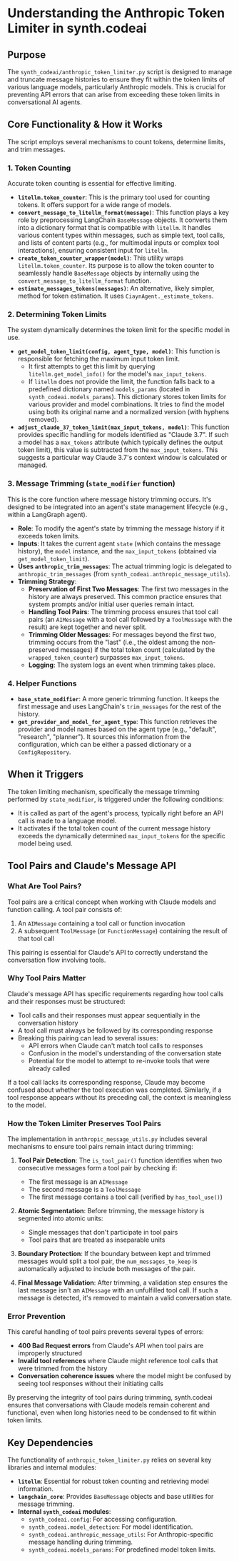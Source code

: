 # Understanding the Anthropic Token Limiter in synth.codeai

## Purpose

The `synth_codeai/anthropic_token_limiter.py` script is designed to manage and truncate message histories to ensure they fit within the token limits of various language models, particularly Anthropic models. This is crucial for preventing API errors that can arise from exceeding these token limits in conversational AI agents.

## Core Functionality & How it Works

The script employs several mechanisms to count tokens, determine limits, and trim messages.

### 1. Token Counting

Accurate token counting is essential for effective limiting.

-   **`litellm.token_counter`**: This is the primary tool used for counting tokens. It offers support for a wide range of models.
-   **`convert_message_to_litellm_format(message)`**: This function plays a key role by preprocessing LangChain `BaseMessage` objects. It converts them into a dictionary format that is compatible with `litellm`. It handles various content types within messages, such as simple text, tool calls, and lists of content parts (e.g., for multimodal inputs or complex tool interactions), ensuring consistent input for `litellm`.
-   **`create_token_counter_wrapper(model)`**: This utility wraps `litellm.token_counter`. Its purpose is to allow the token counter to seamlessly handle `BaseMessage` objects by internally using the `convert_message_to_litellm_format` function.
-   **`estimate_messages_tokens(messages)`**: An alternative, likely simpler, method for token estimation. It uses `CiaynAgent._estimate_tokens`.

### 2. Determining Token Limits

The system dynamically determines the token limit for the specific model in use.

-   **`get_model_token_limit(config, agent_type, model)`**: This function is responsible for fetching the maximum input token limit.
    *   It first attempts to get this limit by querying `litellm.get_model_info()` for the model's `max_input_tokens`.
    *   If `litellm` does not provide the limit, the function falls back to a predefined dictionary named `models_params` (located in `synth_codeai.models_params`). This dictionary stores token limits for various provider and model combinations. It tries to find the model using both its original name and a normalized version (with hyphens removed).
-   **`adjust_claude_37_token_limit(max_input_tokens, model)`**: This function provides specific handling for models identified as "Claude 3.7". If such a model has a `max_tokens` attribute (which typically defines the output token limit), this value is subtracted from the `max_input_tokens`. This suggests a particular way Claude 3.7's context window is calculated or managed.

### 3. Message Trimming (`state_modifier` function)

This is the core function where message history trimming occurs. It's designed to be integrated into an agent's state management lifecycle (e.g., within a LangGraph agent).

-   **Role**: To modify the agent's state by trimming the message history if it exceeds token limits.
-   **Inputs**: It takes the current agent `state` (which contains the message history), the `model` instance, and the `max_input_tokens` (obtained via `get_model_token_limit`).
-   **Uses `anthropic_trim_messages`**: The actual trimming logic is delegated to `anthropic_trim_messages` (from `synth_codeai.anthropic_message_utils`).
-   **Trimming Strategy**:
    *   **Preservation of First Two Messages**: The first two messages in the history are always preserved. This common practice ensures that system prompts and/or initial user queries remain intact.
    *   **Handling Tool Pairs**: The trimming process ensures that tool call pairs (an `AIMessage` with a tool call followed by a `ToolMessage` with the result) are kept together and never split.
    *   **Trimming Older Messages**: For messages beyond the first two, trimming occurs from the "last" (i.e., the oldest among the non-preserved messages) if the total token count (calculated by the `wrapped_token_counter`) surpasses `max_input_tokens`.
    *   **Logging**: The system logs an event when trimming takes place.

### 4. Helper Functions

-   **`base_state_modifier`**: A more generic trimming function. It keeps the first message and uses LangChain's `trim_messages` for the rest of the history.
-   **`get_provider_and_model_for_agent_type`**: This function retrieves the provider and model names based on the agent type (e.g., "default", "research", "planner"). It sources this information from the configuration, which can be either a passed dictionary or a `ConfigRepository`.

## When it Triggers

The token limiting mechanism, specifically the message trimming performed by `state_modifier`, is triggered under the following conditions:

-   It is called as part of the agent's process, typically right before an API call is made to a language model.
-   It activates if the total token count of the current message history exceeds the dynamically determined `max_input_tokens` for the specific model being used.

## Tool Pairs and Claude's Message API

### What Are Tool Pairs?

Tool pairs are a critical concept when working with Claude models and function calling. A tool pair consists of:

1. An `AIMessage` containing a tool call or function invocation
2. A subsequent `ToolMessage` (or `FunctionMessage`) containing the result of that tool call

This pairing is essential for Claude's API to correctly understand the conversation flow involving tools.

### Why Tool Pairs Matter

Claude's message API has specific requirements regarding how tool calls and their responses must be structured:

- Tool calls and their responses must appear sequentially in the conversation history
- A tool call must always be followed by its corresponding response
- Breaking this pairing can lead to several issues:
  - API errors when Claude can't match tool calls to responses
  - Confusion in the model's understanding of the conversation state
  - Potential for the model to attempt to re-invoke tools that were already called

If a tool call lacks its corresponding response, Claude may become confused about whether the tool execution was completed. Similarly, if a tool response appears without its preceding call, the context is meaningless to the model.

### How the Token Limiter Preserves Tool Pairs

The implementation in `anthropic_message_utils.py` includes several mechanisms to ensure tool pairs remain intact during trimming:

1. **Tool Pair Detection**: The `is_tool_pair()` function identifies when two consecutive messages form a tool pair by checking if:
   - The first message is an `AIMessage`
   - The second message is a `ToolMessage`
   - The first message contains a tool call (verified by `has_tool_use()`)

2. **Atomic Segmentation**: Before trimming, the message history is segmented into atomic units:
   - Single messages that don't participate in tool pairs
   - Tool pairs that are treated as inseparable units

3. **Boundary Protection**: If the boundary between kept and trimmed messages would split a tool pair, the `num_messages_to_keep` is automatically adjusted to include both messages of the pair.

4. **Final Message Validation**: After trimming, a validation step ensures the last message isn't an `AIMessage` with an unfulfilled tool call. If such a message is detected, it's removed to maintain a valid conversation state.

### Error Prevention

This careful handling of tool pairs prevents several types of errors:

- **400 Bad Request errors** from Claude's API when tool pairs are improperly structured
- **Invalid tool references** where Claude might reference tool calls that were trimmed from the history
- **Conversation coherence issues** where the model might be confused by seeing tool responses without their initiating calls

By preserving the integrity of tool pairs during trimming, synth.codeai ensures that conversations with Claude models remain coherent and functional, even when long histories need to be condensed to fit within token limits.

## Key Dependencies

The functionality of `anthropic_token_limiter.py` relies on several key libraries and internal modules:

-   **`litellm`**: Essential for robust token counting and retrieving model information.
-   **`langchain_core`**: Provides `BaseMessage` objects and base utilities for message trimming.
-   **Internal `synth_codeai` modules**:
    *   `synth_codeai.config`: For accessing configuration.
    *   `synth_codeai.model_detection`: For model identification.
    *   `synth_codeai.anthropic_message_utils`: For Anthropic-specific message handling during trimming.
    *   `synth_codeai.models_params`: For predefined model token limits.